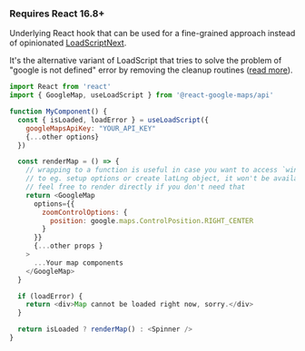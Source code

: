 ### Requires React 16.8+

Underlying React hook that can be used for a fine-grained approach instead of opinionated [LoadScriptNext](#loadscriptnext).

It's the alternative variant of LoadScript that tries to solve the problem of "google is not defined" error by removing the cleanup routines ([read more](https://github.com/JustFly1984/react-google-maps-api/pull/143)).

```js static
import React from 'react'
import { GoogleMap, useLoadScript } from '@react-google-maps/api'

function MyComponent() {
  const { isLoaded, loadError } = useLoadScript({
    googleMapsApiKey: "YOUR_API_KEY"
    {...other options}
  })

  const renderMap = () => {
    // wrapping to a function is useful in case you want to access `window.google`
    // to eg. setup options or create latLng object, it won't be available otherwise
    // feel free to render directly if you don't need that
    return <GoogleMap
      options={{
        zoomControlOptions: {
          position: google.maps.ControlPosition.RIGHT_CENTER
        }
      }}
      {...other props }
    >
      ...Your map components
    </GoogleMap>
  }

  if (loadError) {
    return <div>Map cannot be loaded right now, sorry.</div>
  }

  return isLoaded ? renderMap() : <Spinner />
}
```
